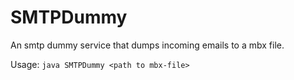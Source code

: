 SMTPDummy
=========

An smtp dummy service that dumps incoming emails to a mbx file.

Usage: 
<code>java SMTPDummy &lt;path to mbx-file&gt;</code>
